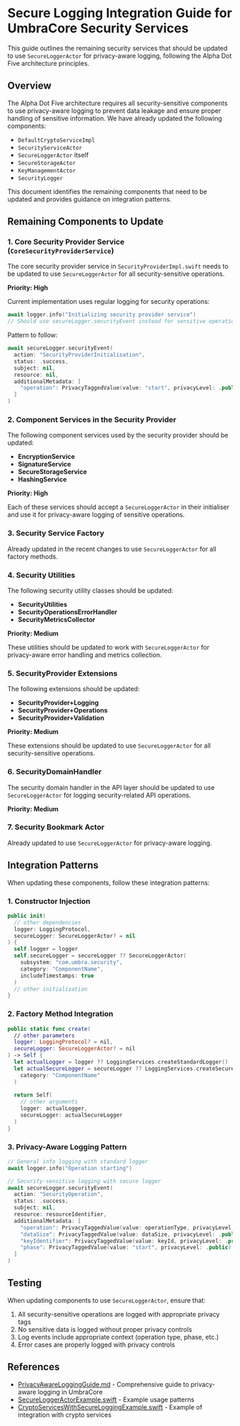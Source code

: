 # Secure Logging Integration Guide for UmbraCore Security Services

This guide outlines the remaining security services that should be updated to use `SecureLoggerActor` for privacy-aware logging, following the Alpha Dot Five architecture principles.

## Overview

The Alpha Dot Five architecture requires all security-sensitive components to use privacy-aware logging to prevent data leakage and ensure proper handling of sensitive information. We have already updated the following components:

- `DefaultCryptoServiceImpl`
- `SecurityServiceActor`
- `SecureLoggerActor` itself
- `SecureStorageActor`
- `KeyManagementActor`
- `SecurityLogger`

This document identifies the remaining components that need to be updated and provides guidance on integration patterns.

## Remaining Components to Update

### 1. Core Security Provider Service (`CoreSecurityProviderService`)

The core security provider service in `SecurityProviderImpl.swift` needs to be updated to use `SecureLoggerActor` for all security-sensitive operations.

**Priority: High**

Current implementation uses regular logging for security operations:
```swift
await logger.info("Initializing security provider service")
// Should use secureLogger.securityEvent instead for sensitive operations
```

Pattern to follow:
```swift
await secureLogger.securityEvent(
  action: "SecurityProviderInitialisation",
  status: .success,
  subject: nil,
  resource: nil,
  additionalMetadata: [
    "operation": PrivacyTaggedValue(value: "start", privacyLevel: .public)
  ]
)
```

### 2. Component Services in the Security Provider

The following component services used by the security provider should be updated:

- **EncryptionService**
- **SignatureService**
- **SecureStorageService**
- **HashingService**

**Priority: High**

Each of these services should accept a `SecureLoggerActor` in their initialiser and use it for privacy-aware logging of sensitive operations.

### 3. Security Service Factory

Already updated in the recent changes to use `SecureLoggerActor` for all factory methods.

### 4. Security Utilities

The following security utility classes should be updated:

- **SecurityUtilities**
- **SecurityOperationsErrorHandler**
- **SecurityMetricsCollector**

**Priority: Medium**

These utilities should be updated to work with `SecureLoggerActor` for privacy-aware error handling and metrics collection.

### 5. SecurityProvider Extensions

The following extensions should be updated:

- **SecurityProvider+Logging**
- **SecurityProvider+Operations**
- **SecurityProvider+Validation**

**Priority: Medium**

These extensions should be updated to use `SecureLoggerActor` for all security-sensitive operations.

### 6. SecurityDomainHandler

The security domain handler in the API layer should be updated to use `SecureLoggerActor` for logging security-related API operations.

**Priority: Medium**

### 7. Security Bookmark Actor

Already updated to use `SecureLoggerActor` for privacy-aware logging.

## Integration Patterns

When updating these components, follow these integration patterns:

### 1. Constructor Injection

```swift
public init(
  // other dependencies
  logger: LoggingProtocol,
  secureLogger: SecureLoggerActor? = nil
) {
  self.logger = logger
  self.secureLogger = secureLogger ?? SecureLoggerActor(
    subsystem: "com.umbra.security",
    category: "ComponentName",
    includeTimestamps: true
  )
  // other initialization
}
```

### 2. Factory Method Integration

```swift
public static func create(
  // other parameters
  logger: LoggingProtocol? = nil,
  secureLogger: SecureLoggerActor? = nil
) -> Self {
  let actualLogger = logger ?? LoggingServices.createStandardLogger()
  let actualSecureLogger = secureLogger ?? LoggingServices.createSecureLogger(
    category: "ComponentName"
  )
  
  return Self(
    // other arguments
    logger: actualLogger,
    secureLogger: actualSecureLogger
  )
}
```

### 3. Privacy-Aware Logging Pattern

```swift
// General info logging with standard logger
await logger.info("Operation starting")

// Security-sensitive logging with secure logger
await secureLogger.securityEvent(
  action: "SecurityOperation",
  status: .success,
  subject: nil,
  resource: resourceIdentifier,
  additionalMetadata: [
    "operation": PrivacyTaggedValue(value: operationType, privacyLevel: .public),
    "dataSize": PrivacyTaggedValue(value: dataSize, privacyLevel: .public),
    "keyIdentifier": PrivacyTaggedValue(value: keyId, privacyLevel: .private),
    "phase": PrivacyTaggedValue(value: "start", privacyLevel: .public)
  ]
)
```

## Testing

When updating components to use `SecureLoggerActor`, ensure that:

1. All security-sensitive operations are logged with appropriate privacy tags
2. No sensitive data is logged without proper privacy controls
3. Log events include appropriate context (operation type, phase, etc.)
4. Error cases are properly logged with privacy controls

## References

- [PrivacyAwareLoggingGuide.md](/Users/mpy/CascadeProjects/UmbraCore/packages/UmbraImplementations/Sources/LoggingServices/Documentation/PrivacyAwareLoggingGuide.md) - Comprehensive guide to privacy-aware logging in UmbraCore
- [SecureLoggerActorExample.swift](/Users/mpy/CascadeProjects/UmbraCore/packages/UmbraImplementations/Sources/LoggingServices/Examples/SecureLoggerActorExample.swift) - Example usage patterns
- [CryptoServicesWithSecureLoggingExample.swift](/Users/mpy/CascadeProjects/UmbraCore/packages/UmbraImplementations/Sources/CryptoServices/Examples/CryptoServicesWithSecureLoggingExample.swift) - Example of integration with crypto services
